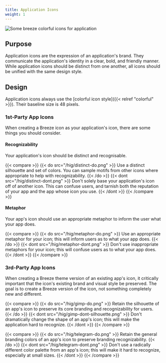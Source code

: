 ```yaml
---
title: Application Icons
weight: 1
---
```


![Some breeze colorful icons for application](/hig/icon-applications.png)

Purpose
-------

Application icons are the expression of an application's brand. They
communicate the application's identity in a clear, bold, and friendly
manner. While application icons should be distinct from one another, all
icons should be unified with the same design style.

Design
------

Application icons always use the [colorful icon style]({{< relref "colorful" >}}).
Their baseline size is 48 pixels.

### 1st-Party App Icons

When creating a Breeze icon as your application's icon, there are some
things you should consider.

#### Recognizability

Your application's icon should be distinct and recognisable.

{{< compare >}}
{{< do src="/hig/distinct-do.png" >}}
Use a distinct silhouette and set of colors. You can sample motifs from
other icons where appropriate to help with recognizability.
{{< /do >}}
{{< dont src="/hig/distinct-dont.png" >}}
Don't solely base your application's icon off of another icon. This can
confuse users, and tarnish both the reputation of your app and the app
whose icon you use.
{{< /dont >}}
{{< /compare >}}

#### Metaphor

Your app's icon should use an appropriate metaphor to inform the user
what your app does.

{{< compare >}}
{{< do src="/hig/metaphor-do.png" >}}
Use an appropriate metaphor for your icon; this will inform users as to
what your app does.
{{< /do >}}
{{< dont src="/hig/metaphor-dont.png" >}}
Don't use inappropriate metaphors for your icon; this will confuse users
as to what your app does.
{{< /dont >}}
{{< /compare >}}

### 3rd-Party App Icons

When creating a Breeze theme version of an existing app's icon, it
critically important that the icon's existing brand and visual style be
preserved. The goal is to create a Breeze version of the icon, not
something completely new and different.

{{< compare >}}
{{< do src="/hig/gimp-do.png" >}}
Retain the silhouette of an app's icon to preserve its core branding and
recognizability for users.
{{< /do >}}
{{< dont src="/hig/gimp-dont-silhouette.png" >}}
Don't dramatically change the shape of an app's icon; this will make the
application hard to recognize.
{{< /dont >}}
{{< /compare >}}

{{< compare >}}
{{< do src="/hig/telegram-do.png" >}}
Retain the general branding colors of an app's icon to preserve branding
recognizability.
{{< /do >}}
{{< dont src="/hig/telegram-dont.png" >}}
Don't use a radically different color palette from an app's icon; this will
make it hard to recognize, especially at small sizes.
{{< /dont >}}
{{< /compare >}}
